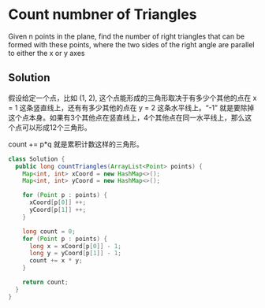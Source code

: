 # Count numbner of Triangles
Given n points in the plane, find the number of right triangles that can be formed with these points, where the two sides of the right angle are parallel to either the x or y axes

## Solution
假设给定一个点，比如 (1, 2), 这个点能形成的三角形取决于有多少个其他的点在 x = 1 这条竖直线上，还有有多少其他的点在 y = 2 这条水平线上。“-1” 就是要除掉这个点本身。如果有3个其他点在竖直线上，4个其他点在同一水平线上，那么这个点可以形成12个三角形。

count += p*q 就是累积计数这样的三角形。

```java
class Solution {
  public long countTriangles(ArrayList<Point> points) {
    Map<int, int> xCoord = new HashMap<>();
    Map<int, int> yCoord = new HashMap<>();

    for (Point p : points) {
      xCoord[p[0]] ++;
      yCoord[p[1]] ++;
    }

    long count = 0;
    for (Point p : points) {
      long x = xCoord[p[0]] - 1;
      long y = yCoord[p[1]] - 1;
      count += x * y;
    }

    return count;
  }
}
```
